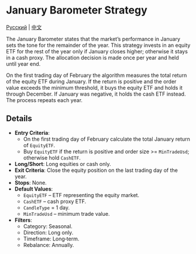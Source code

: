 # January Barometer Strategy
[Русский](README_ru.md) | [中文](README_cn.md)

The January Barometer states that the market’s performance in January sets the tone for the remainder of the year. This strategy invests in an equity ETF for the rest of the year only if January closes higher; otherwise it stays in a cash proxy. The allocation decision is made once per year and held until year end.

On the first trading day of February the algorithm measures the total return of the equity ETF during January. If the return is positive and the order value exceeds the minimum threshold, it buys the equity ETF and holds it through December. If January was negative, it holds the cash ETF instead. The process repeats each year.

## Details

- **Entry Criteria**:
  - On the first trading day of February calculate the total January return of `EquityETF`.
  - Buy `EquityETF` if the return is positive and order size >= `MinTradeUsd`; otherwise hold `CashETF`.
- **Long/Short**: Long equities or cash only.
- **Exit Criteria**: Close the equity position on the last trading day of the year.
- **Stops**: None.
- **Default Values**:
  - `EquityETF` – ETF representing the equity market.
  - `CashETF` – cash proxy ETF.
  - `CandleType` = 1 day.
  - `MinTradeUsd` – minimum trade value.
- **Filters**:
  - Category: Seasonal.
  - Direction: Long only.
  - Timeframe: Long‑term.
  - Rebalance: Annually.

